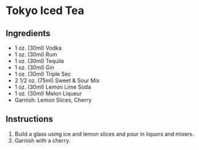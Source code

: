 # Tokyo Iced Tea

## Ingredients

- 1 oz. (30ml) Vodka
- 1 oz. (30ml) Rum
- 1 oz. (30ml) Tequila
- 1 oz. (30ml) Gin
- 1 oz. (30ml) Triple Sec
- 2 1/2 oz. (75ml) Sweet & Sour Mix
- 1 oz. (30ml) Lemon Lime Soda
- 1 oz. (30ml) Melon Liqueur
- Garnish: Lemon Slices, Cherry

## Instructions

1. Build a glass using ice and lemon slices and pour in liquors and mixers.
2. Garnish with a cherry.